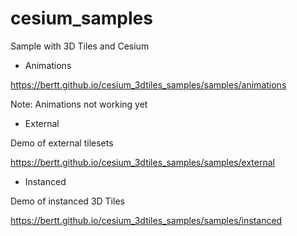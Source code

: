 # cesium_samples

Sample with 3D Tiles and Cesium

- Animations

https://bertt.github.io/cesium_3dtiles_samples/samples/animations

Note: Animations not working yet

- External

Demo of external tilesets

https://bertt.github.io/cesium_3dtiles_samples/samples/external

- Instanced

Demo of instanced 3D Tiles

https://bertt.github.io/cesium_3dtiles_samples/samples/instanced
